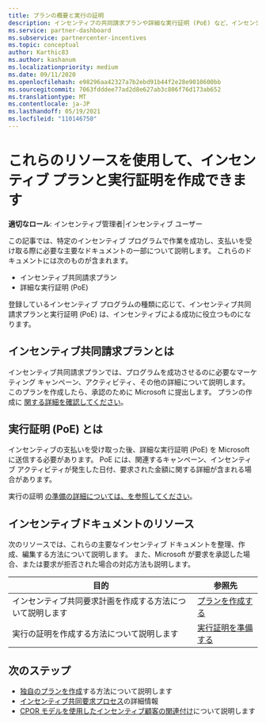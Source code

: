 ```yaml
---
title: プランの概要と実行の証明
description: インセンティブの共同請求プランや詳細な実行証明 (PoE) など、インセンティブに必要な主要なドキュメントについて説明します。
ms.service: partner-dashboard
ms.subservice: partnercenter-incentives
ms.topic: conceptual
author: Karthic83
ms.author: kashanum
ms.localizationpriority: medium
ms.date: 09/11/2020
ms.openlocfilehash: e98296aa42327a7b2ebd91b44f2e28e9010600bb
ms.sourcegitcommit: 7063fdddee77ad2d8e627ab3c806f76d173ab652
ms.translationtype: MT
ms.contentlocale: ja-JP
ms.lasthandoff: 05/19/2021
ms.locfileid: "110146750"
---
```

# <a name="use-these-resources-to-help-you-create-incentives-plans-and-proofs-of-execution"></a>これらのリソースを使用して、インセンティブ プランと実行証明を作成できます

**適切なロール**: インセンティブ管理者|インセンティブ ユーザー

この記事では、特定のインセンティブ プログラムで作業を成功し、支払いを受け取る際に必要な主要なドキュメントの一部について説明します。 これらのドキュメントには次のものが含まれます。

- インセンティブ共同請求プラン
- 詳細な実行証明 (PoE)

登録しているインセンティブ プログラムの種類に応じて、インセンティブ共同請求プランと実行証明 (PoE) は、インセンティブによる成功に役立つものになります。

## <a name="what-is-an-incentives-co-op-claims-plan"></a>インセンティブ共同請求プランとは

インセンティブ共同請求プランでは、プログラムを成功させるのに必要なマーケティング キャンペーン、アクティビティ、その他の詳細について説明します。 このプランを作成したら、承認のために Microsoft に提出します。 プランの作成に [関する詳細を確認してください](incentives-create-your-plan.md)。

## <a name="what-is-a-proof-of-execution-poe"></a>実行証明 (PoE) とは

インセンティブの支払いを受け取った後、詳細な実行証明 (PoE) を Microsoft に送信する必要があります。 PoE には、関連するキャンペーン、インセンティブ アクティビティが発生した日付、要求された金額に関する詳細が含まれる場合があります。 

実行の証明 [の準備の詳細については、を参照してください](incentives-prepare-your-proof-of-execution.md)。

## <a name="incentives-document-resources"></a>インセンティブドキュメントのリソース

次のリソースでは、これらの主要なインセンティブ ドキュメントを整理、作成、編集する方法について説明します。 また、Microsoft が要求を承認した場合、または要求が拒否された場合の対応方法も説明します。

|  **目的**  |  **参照先**  |
|--------------|-----------|
| インセンティブ共同要求計画を作成する方法について説明します | [プランを作成する](incentives-create-your-plan.md)  |
実行の証明を作成する方法について説明します | [実行証明を準備する](incentives-prepare-your-proof-of-execution.md)  |

## <a name="next-steps"></a>次のステップ

- [独自のプランを作成](incentives-create-your-plan.md)する方法について説明します
- [インセンティブ共同要求プロセス](claims-overview.md)の詳細情報
- [CPOR モデルを使用したインセンティブ顧客の関連付け](submit-osa-claim.md)について説明します